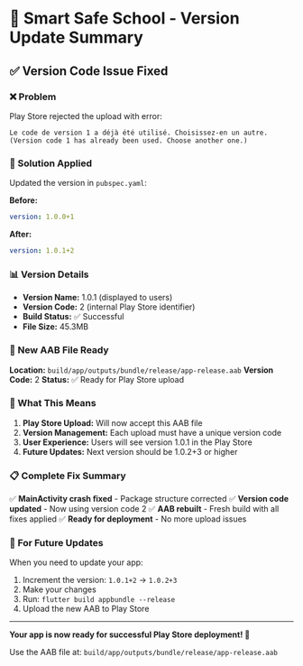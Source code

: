 # 📱 Smart Safe School - Version Update Summary

## ✅ Version Code Issue Fixed

### ❌ Problem
Play Store rejected the upload with error:
```
Le code de version 1 a déjà été utilisé. Choisissez-en un autre.
(Version code 1 has already been used. Choose another one.)
```

### 🔧 Solution Applied
Updated the version in `pubspec.yaml`:

**Before:**
```yaml
version: 1.0.0+1
```

**After:**
```yaml
version: 1.0.1+2
```

### 📊 Version Details
- **Version Name:** 1.0.1 (displayed to users)
- **Version Code:** 2 (internal Play Store identifier)
- **Build Status:** ✅ Successful
- **File Size:** 45.3MB

### 📱 New AAB File Ready
**Location:** `build/app/outputs/bundle/release/app-release.aab`
**Version Code:** 2
**Status:** ✅ Ready for Play Store upload

### 🚀 What This Means
1. **Play Store Upload:** Will now accept this AAB file
2. **Version Management:** Each upload must have a unique version code
3. **User Experience:** Users will see version 1.0.1 in the Play Store
4. **Future Updates:** Next version should be 1.0.2+3 or higher

### 📋 Complete Fix Summary
✅ **MainActivity crash fixed** - Package structure corrected
✅ **Version code updated** - Now using version code 2
✅ **AAB rebuilt** - Fresh build with all fixes applied
✅ **Ready for deployment** - No more upload issues

### 🔄 For Future Updates
When you need to update your app:
1. Increment the version: `1.0.1+2` → `1.0.2+3`
2. Make your changes
3. Run: `flutter build appbundle --release`
4. Upload the new AAB to Play Store

---

**Your app is now ready for successful Play Store deployment! 🎉**

Use the AAB file at: `build/app/outputs/bundle/release/app-release.aab`